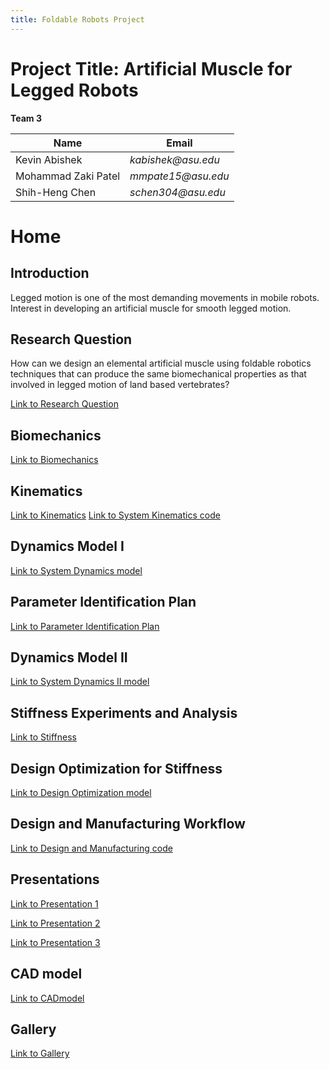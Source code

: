 ```yaml
---
title: Foldable Robots Project 
---
```


# Project Title: Artificial Muscle for Legged Robots
**Team 3**

|    Name                                |    Email    |
| -----------                            | ----------- |
| Kevin Abishek                          | _kabishek@asu.edu_|
| Mohammad Zaki Patel                    |_mmpate15@asu.edu_ |
| Shih-Heng Chen                         |_schen304@asu.edu_ |

# Home

## Introduction
Legged motion is one of the most demanding movements in mobile robots. Interest in developing an artificial muscle for smooth legged motion.

## Research Question
How can we design an elemental artificial muscle using foldable robotics techniques that can produce the same biomechanical properties as that involved in legged motion of land based vertebrates?


[Link to Research Question](/Researchquestion.md)

## Biomechanics
[Link to Biomechanics](/Biomechanics.md)

## Kinematics
[Link to Kinematics](/Kinematics.md)
[Link to System Kinematics code](https://nbviewer.org/github/schen304joseph/team3.github.io/blob/475778d9a0861d0e83a10b50010543799e28a476/System_Kinematics.ipynb)


## Dynamics Model I
[Link to System Dynamics model](https://nbviewer.org/github/schen304joseph/team3.github.io/blob/main/System_Dynamics.ipynb)

## Parameter Identification Plan
[Link to Parameter Identification Plan](/https://github.com/schen304joseph/team3.github.io/blob/fbcf2afefbac4ac7916e8d66ed74eb33bc4d0d8b/Parameter%20Identification%20Plan.pdf)

## Dynamics Model II
[Link to System Dynamics II model](https://nbviewer.org/github/schen304joseph/team3.github.io/blob/99c275d08f8f33cbe7132ef5955b6cf0e5fda2e4/System_Dynamics_II.ipynb)


## Stiffness Experiments and Analysis
[Link to Stiffness](/Stiffness.md)



## Design Optimization for Stiffness
[Link to Design Optimization model](https://nbviewer.org/github/schen304joseph/team3.github.io/blob/fa3052ea6ce89f758028bb9ecda30f4ba1324c7f/Design_Optimization.ipynb)



## Design and Manufacturing Workflow
[Link to Design and Manufacturing code](https://nbviewer.org/github/schen304joseph/team3.github.io/blob/821455b032386fd3cc315a200c63b5272f96a7e0/Manufacturing_Code.ipynb)


## Presentations
[Link to Presentation 1](/Presentations.md)

[Link to Presentation 2](/Presentation_2.md)

[Link to Presentation 3](/Presentation_III.md)

## CAD model

[Link to CADmodel](/CADmodel.md)

## Gallery
[Link to Gallery](/Gallery.md)

